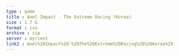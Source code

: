 ```yaml
---
type : game
title : Axel Impact - The Extreme Racing (Korea)
size : 1.7 G
format : iso
archive : zip
server : myrient
link2 : Axel%20Impact%20-%20The%20Extreme%20Racing%20%28Korea%29
---
```

